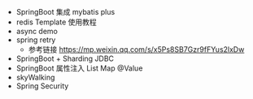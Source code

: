 - SpringBoot 集成 mybatis plus
- redis Template 使用教程
- async demo
- spring retry  
    - 参考链接 https://mp.weixin.qq.com/s/x5Ps8SB7Gzr9fFYus2lxDw
- SpringBoot + Sharding JDBC
- SpringBoot 属性注入 List Map @Value
- skyWalking
- Spring Security
